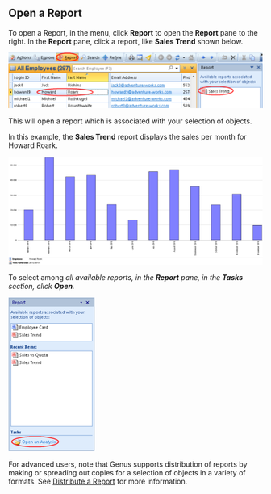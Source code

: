 ## Open a Report

To open a Report, in the menu, click **Report** to open the **Report** pane to the right. In the **Report** pane, click a report, like **Sales Trend** shown below.

![ID367B357F787A4E32.ID0B6FCB317EA0463C.png](media/ID367B357F787A4E32.ID0B6FCB317EA0463C.png)

This will open a report which is associated with your selection of objects.

In this example, the **Sales Trend** report displays the sales per month for Howard Roark.

![ID367B357F787A4E32.ID44E9936A3AF74B67.png](media/ID367B357F787A4E32.ID44E9936A3AF74B67.png)

To select among <span style="FONT-STYLE: italic">all available reports, in the **Report** pane, in the **Tasks** section, click **Open**.

![ID367B357F787A4E32.IDA606166530D7414B.png](media/ID367B357F787A4E32.IDA606166530D7414B.png)

For advanced users, note that Genus supports distribution of reports by making or spreading out copies for a selection of objects in a variety of formats. See [Distribute a Report](../../analyze-report-and-discover/report/export-or-distribute-a-report.md) for more information.